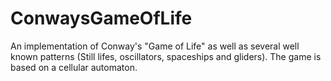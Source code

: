 # ConwaysGameOfLife
 
An implementation of Conway's "Game of Life" as well as several well known patterns (Still lifes, oscillators, spaceships and gliders). The game is based on a cellular automaton. 
